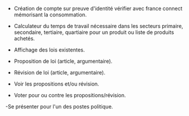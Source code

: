 - Création de compte sur preuve d'identité vérifier avec france connect mémorisant la consommation.
- Calculateur du temps de travail nécessaire dans les secteurs primaire, secondaire, tertiaire, quartiaire pour un produit ou liste de produits achetés.

- Affichage des lois existentes.
- Proposition de loi (article, argumentaire).
- Révision de loi (article, argumentaire).
- Voir les propositions et/ou révision.
- Voter pour ou contre les propositions/révision.

-Se présenter pour l'un des postes politique.
